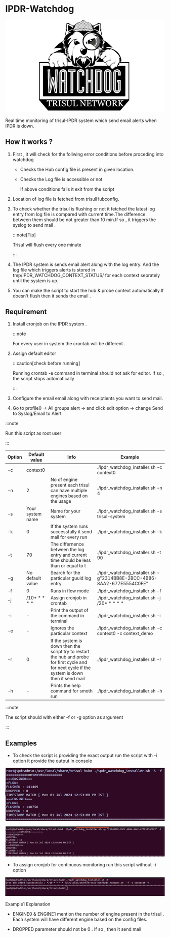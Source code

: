# IPDR-Watchdog

![IPDR-Watchdog](./images/watch_dog.png)

Real time monitoring of trisul-IPDR system which send email alerts when IPDR is down.

## How it works ?

1. First , it will check for the follwing error conditions before proceding into watchdog
   
   - Checks the Hub config file is present in given location.
   
   - Checks the Log file is accessible or not
     
     If above conditions fails it exit from the script

2. Location of log file is fetched from trisulHubconfig.

3. To check whether the trisul is flushing  or not it fetched the latest log entry from log file is compared with current time.The difference between them should be not greater than 10 min.If so , it triggers the syslog to send mail . 
   
   :::note[Tip]
   
   Trisul will flush every one minute 
   
   :::

4. The IPDR system is sends email alert along with the log entry.  And the log file which triggers alerts is stored in tmp/IPDR_WATCHDOG_CONTEXT_STATUS/ for each context seprately until the system is up.

5. You can make the script to start the hub & probe context automatically.If doesn't flush then it sends the email .

## Requirement

1. Install cronjob on the IPDR system . 
   
   :::note
   
   For every user in system the crontab will be different . 

2. Assign default editor 
   
   :::caution[check before running]
   
   Running crontab -e command in terminal should not ask for editor. If so , the script stops automatically
   
   :::

3. Configure the email email along with receiptients you want to send mail.

4. Go to profile0 → All groups alert → and click edit option → change Send to Syslog/Email to Alert

:::note

Run this script as root user

:::

| Option | Default value    | Info                                                                                                                                              | Example                                                                 |
| ------ | ---------------- | ------------------------------------------------------------------------------------------------------------------------------------------------- | ----------------------------------------------------------------------- |
| -c     | context0         |                                                                                                                                                   | ./ipdr_watchdog_installer.sh -c context0                               |
| -n     | 2                | No of engine present each trisul can have multiple engines based on the usage                                                                     | ./ipdr_watchdog_installer.sh -n 4                                      |
| -s     | Your system name | Name for your system                                                                                                                              | ./ipdr_watchdog_installer.sh -s trisul-system                          |
| -k     | 0                | If the system runs successfully it send mail for every run                                                                                        | ./ipdr_watchdog_installer.sh -k                                        |
| -t     | 70               | The differnence between the log entry and current time should be less than or equal to t                                                          | ./ipdr_watchdog_installer.sh -t 90                                     |
| -g     | No default value | Search for the particular guuid log entry                                                                                                         | ./ipdr_watchdog_installer.sh -g"2314BB8E-2BCC-4B86-8AA2-677E5554C0FE" |
| -f     | 0                | Runs in flow mode                                                                                                                                 | ./ipdr_watchdog_installer.sh -f                                        |
| -j     | /10* * * * *     | Assign cronjob in crontab                                                                                                                         | ./ipdr_watchdog_installer.sh -j /20* * * * *                           |
| -i     | -                | Print the output of the command in terminal                                                                                                       | ./ipdr_watchdog_installer.sh -i                                        |
| -e     | -                | Ignores the particular context                                                                                                                    | ./ipdr_watchdog_installer.sh -c context0 -c context_demo               |
| -r     | 0                | If the system is down then the script try to restart the hub and probe for first cycle and for next cycle if the system is down then it send mail | ./ipdr_watchdog_installer.sh -r                                        |
| -h     | -                | Prints the help command for smoth run                                                                                                             | ./ipdr_watchdog_installer.sh -h                                        |

:::note

The script should with either -f or -g option as argument 

:::

## Examples

- To check the script is providing the exact output run the script with -i option it provide the output in console

![ipdr_watchdog](./images/ipdr_watchdog1.png)

![ipdr_watchdog](./images/ipdr_watchdog2.png)

- To assign cronjob for continuous monitoring run this script without -i option

![](./images/ipdr_watchdog3.png)

Example1 Explanation

- ENGINE0 & ENGINE1 mention the number of engine present in the trisul . Each system will have different engine based on the config files.

- DROPPED parameter should not be 0 . If so , then it send mail
